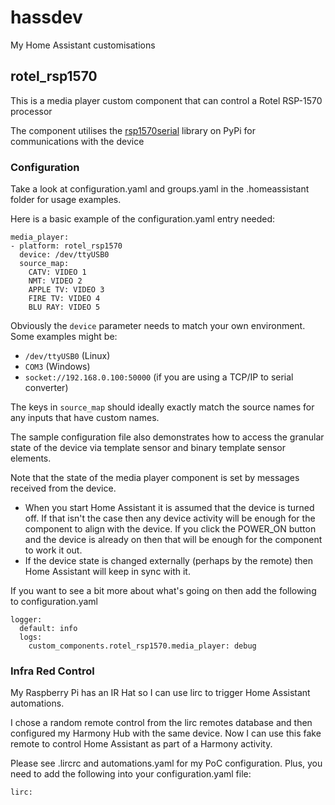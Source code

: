 # hassdev

My Home Assistant customisations

## rotel_rsp1570

This is a media player custom component that can control a Rotel RSP-1570 processor

The component utilises the [rsp1570serial](https://pypi.org/project/rsp1570serial-pp81381/) library on PyPi for communications with the device

### Configuration

Take a look at configuration.yaml and groups.yaml in the .homeassistant folder for usage examples.

Here is a basic example of the configuration.yaml entry needed:

```
media_player:
- platform: rotel_rsp1570
  device: /dev/ttyUSB0
  source_map:
    CATV: VIDEO 1
    NMT: VIDEO 2
    APPLE TV: VIDEO 3
    FIRE TV: VIDEO 4
    BLU RAY: VIDEO 5

```

Obviously the `device` parameter needs to match your own environment.   Some examples might be:

* `/dev/ttyUSB0` (Linux)
* `COM3` (Windows)
* `socket://192.168.0.100:50000` (if you are using a TCP/IP to serial  converter)

The keys in `source_map` should ideally exactly match the source names for any inputs that have custom names.

The sample configuration file also demonstrates how to access the granular state of the device via template sensor and binary template sensor elements.

Note that the state of the media player component is set by messages received from the device.
* When you start Home Assistant it is assumed that the device is turned off.  If that isn't the case then any device activity will be enough for the component to align with the device.  If you click the POWER_ON button and the device is already on then that will be enough for the component to work it out.
* If the device state is changed externally (perhaps by the remote) then Home Assistant will keep in sync with it.

If you want to see a bit more about what's going on then add the following to configuration.yaml

```
logger:
  default: info
  logs:
    custom_components.rotel_rsp1570.media_player: debug
```

### Infra Red Control

My Raspberry Pi has an IR Hat so I can use lirc to trigger Home Assistant automations.

I chose a random remote control from the lirc remotes database and then configured my Harmony Hub with the same device.   Now I can use this fake remote to control Home Assistant as part of a Harmony activity.

Please see .lircrc and automations.yaml for my PoC configuration.    Plus, you need to add the following into your configuration.yaml file:
```
lirc:
```

